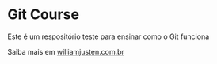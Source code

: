 # Git Course
Este é um respositório teste para ensinar como o Git funciona

Saiba mais em [williamjusten.com.br](http://williamjusten.com.br)
